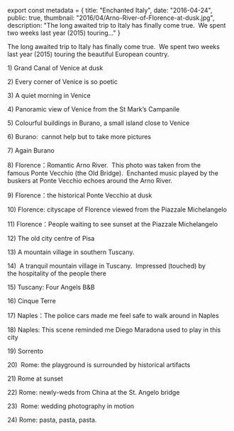 export const metadata = { title: "Enchanted Italy", date: "2016-04-24", public: true, thumbnail: "2016/04/Arno-River-of-Florence-at-dusk.jpg", description: "The long awaited trip to Italy has finally come true.  We spent two weeks last year (2015) touring..." }

The long awaited trip to Italy has finally come true.  We spent two weeks last year (2015) touring the beautiful European country.

1\) Grand Canal of Venice at dusk

<BlogPhoto alt="Grant Canal, Venice, Italy - Pix on Trips" url="http://pixontrips.com/wp-content/uploads/2016/04/Grant-Canal-Venice-Italy-960x640.jpg" caption="Grant Canal, Venice, Italy - Pix on Trips" />

2\) Every corner of Venice is so poetic

<BlogPhoto alt="Gondolas and narrow canal in Venice, Italy - Pix on Trips" url="http://pixontrips.com/wp-content/uploads/2016/04/Gondolas-and-narrow-canal-in-Venice-Italy.jpg" caption="Gondolas and narrow canal in Venice, Italy - Pix on Trips" />

3\) A quiet morning in Venice

<BlogPhoto alt="Canal and street of Venice - Pix on Trips" url="http://pixontrips.com/wp-content/uploads/2016/05/Canal-and-street-of-Venice.jpg" caption="Canal and street of Venice - Pix on Trips" />

4\) Panoramic view of Venice from the St Mark’s Campanile

<BlogPhoto alt="Aerial View of Venice from the Campanile, Venice, Italy - Pix on Trips" url="http://pixontrips.com/wp-content/uploads/2016/04/Aerial-View-of-Venice-from-the-Campanile-Venice-Italy-.jpg" caption="Aerial View of Venice from the Campanile, Venice, Italy - Pix on Trips" />

5\) Colourful buildings in Burano, a small island close to Venice

<BlogPhoto alt="A quiet morning in Burano, Italy - Pix on Trips" url="http://pixontrips.com/wp-content/uploads/2016/04/A-quiet-morning-in-Burano-Italy.jpg" caption="A quiet morning in Burano, Italy - Pix on Trips" />

6\) Burano:  cannot help but to take more pictures

<BlogPhoto alt="Colorful Buildings in Burano Italy - Pix on Trips" url="http://pixontrips.com/wp-content/uploads/2016/04/Colorful-Buildings-in-Burano-Italy-1.jpg" caption="Colorful Buildings in Burano Italy - Pix on Trips" />

7\) Again Burano

<BlogPhoto alt="Burano, Italy - Pix on Trips" url="http://pixontrips.com/wp-content/uploads/2016/04/Burano-Italy-3.jpg" caption="Burano, Italy - Pix on Trips" />

8\) Florence：Romantic Arno River.  This photo was taken from the famous Ponte Vecchio (the Old Bridge).  Enchanted music played by the buskers at Ponte Vecchio echoes around the Arno River.

<BlogPhoto alt="Arno River at dusk, Florence, Italy - Pix on Trips" url="http://pixontrips.com/wp-content/uploads/2016/03/Arno-River-at-dusk-Florence-Italy-4759.jpg" caption="Arno River at dusk, Florence, Italy - Pix on Trips" />

9\) Florence：the historical Ponte Vecchio at dusk

<BlogPhoto alt="Ponte Vecchio of Florence, Italy - Pix on Trips" url="http://pixontrips.com/wp-content/uploads/2016/04/Ponte-Vecchio-of-Florence-Italy.jpg" caption="Ponte Vecchio of Florence, Italy - Pix on Trips" />

10\) Florence: cityscape of Florence viewed from the Piazzale Michelangelo

<BlogPhoto alt="The Duomo of Florence, Italy - Pix on Trips" url="http://pixontrips.com/wp-content/uploads/2016/04/The-Duomo-of-Florence-Italy.jpg" caption="The Duomo of Florence, Italy - Pix on Trips" />

11\) Florence：People waiting to see sunset at the Piazzale Michelangelo

<BlogPhoto alt="Tourists wait for sunset at Piazzale Michelangelo, Florence - Pix on Trips" url="http://pixontrips.com/wp-content/uploads/2016/05/Tourists-wait-for-sunset-at-Piazzale-Michelangelo-Florence.jpg" caption="Tourists wait for sunset at Piazzale Michelangelo, Florence - Pix on Trips" />

12\) The old city centre of Pisa

<BlogPhoto alt="City center of Pizza, Italy - Pix on Trips" url="http://pixontrips.com/wp-content/uploads/2016/05/City-center-of-Pizza-Italy.jpg" caption="City center of Pizza, Italy - Pix on Trips" />

13\) A mountain village in southern Tuscany.

<BlogPhoto alt="Sunset at a mountain village near Massa, Tuscany, Italy - Pix on Trips" url="http://pixontrips.com/wp-content/uploads/2016/02/Sunset-at-a-mountain-village-near-Massa-Tuscany-Italy-3592.jpg" caption="Sunset at a mountain village near Massa, Tuscany, Italy - Pix on Trips" />

14\)  A tranquil mountain village in Tuscany.  Impressed (touched) by the hospitality of the people there

<BlogPhoto alt="A mountain village in southern Tascany, Italy - Pix on Trips" url="http://pixontrips.com/wp-content/uploads/2016/05/A-mountain-village-in-southern-Tascany-Italy-.jpg" caption="A mountain village in southern Tascany, Italy - Pix on Trips" />

15\) Tuscany: Four Angels B&B

<BlogPhoto alt="A B&B in southern Tuscany, Italy - Pix on Trips" url="http://pixontrips.com/wp-content/uploads/2016/05/A-BB-in-southern-Tuscany-Italy.jpg" caption="A B&B in southern Tuscany, Italy - Pix on Trips" />

16\) Cinque Terre

<BlogPhoto alt="Botton-up view of the buildings in the alley of Vernazza, Cinque Terre, Italy - Pix on Trips" url="http://pixontrips.com/wp-content/uploads/2016/02/Botton-up-view-of-the-buildings-in-the-alley-of-Vernazza-Cinque-Terre-Italy-3601.jpg" caption="Botton-up view of the buildings in the alley of Vernazza, Cinque Terre, Italy - Pix on Trips" />

17\) Naples：The police cars made me feel safe to walk around in Naples

<BlogPhoto alt="Narrow street of Naples, Italy - Pix on Trips" url="http://pixontrips.com/wp-content/uploads/2016/05/Narrow-street-of-Naples-Italy.jpg" caption="Narrow street of Naples, Italy - Pix on Trips" />

18\) Naples: This scene reminded me Diego Maradona used to play in this city

<BlogPhoto alt="Kids play soccer in the neighbourhood, Naples, Italy - Pix on Trips" url="http://pixontrips.com/wp-content/uploads/2016/05/Kids-play-soccer-in-the-neighbourhood-Naples-Italy-5497.jpg" caption="Kids play soccer in the neighbourhood, Naples, Italy - Pix on Trips" />

19\) Sorrento

<BlogPhoto alt="Sorrento in Summer - Pix on Trips" url="http://pixontrips.com/wp-content/uploads/2016/04/Sorrento-in-Summer.jpg" caption="Sorrento in Summer - Pix on Trips" />

20\)  Rome: the playground is surrounded by historical artifacts

<BlogPhoto alt="Kids play in a water fountain in Rome, Italy - Pix on Trips" url="http://pixontrips.com/wp-content/uploads/2016/04/Kids-play-in-a-water-fountain-in-Rome-Italy.jpg" caption="Kids play in a water fountain in Rome, Italy - Pix on Trips" />

21\) Rome at sunset

<BlogPhoto alt="Cityscape of Rome at sunset - Pix on Trips" url="http://pixontrips.com/wp-content/uploads/2016/05/Cityscape-of-Rome-at-sunset.jpg" caption="Cityscape of Rome at sunset - Pix on Trips" />

22\) Rome: newly-weds from China at the St. Angelo bridge

<BlogPhoto alt="St. Angelo Bridge and St. Angelo Castle - Pix on Trips" url="http://pixontrips.com/wp-content/uploads/2016/04/St.-Angelo-Bridge-and-St.-Angelo-Castle.jpg" caption="St. Angelo Bridge and St. Angelo Castle - Pix on Trips" />

23\)  Rome: wedding photography in motion

<BlogPhoto alt="Wedding photographers take photos at the St. Angelo Bridge, Rome - Pix on Trips" url="http://pixontrips.com/wp-content/uploads/2016/05/Wedding-photographers-take-photos-at-the-St.-Angelo-Bridge-Rome.jpg" caption="Wedding photographers take photos at the St. Angelo Bridge, Rome - Pix on Trips" />

24\) Rome: pasta, pasta, pasta.

<BlogPhoto alt="Various pasta sold in Campo de' Fiori, Rome, Italy - Pix on Trips" url="http://pixontrips.com/wp-content/uploads/2016/05/Various-pasta-sold-in-Campo-de-Fiori-Rome-Italy.jpg" caption="Various pasta sold in Campo de' Fiori, Rome, Italy - Pix on Trips" />
